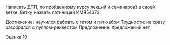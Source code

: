 Написать ДТП, по пройденному курсу лекций и семинаров) в своей ветке. Ветку назвать латиницей ИМЯ54372

Достижение: научился рабоать с гитом и гит-хабом
Трудности: не сразу разобрался с пуллом-реквестом
Предложение: предложений нет

Оценка 10
